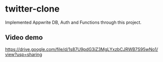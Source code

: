 # twitter-clone
Implemented Appwrite DB, Auth and Functions through this project.

## Video demo 
https://drive.google.com/file/d/1s87U9pdG3iZ3MgLYxzbCJRWB7S95wNo1/view?usp=sharing
